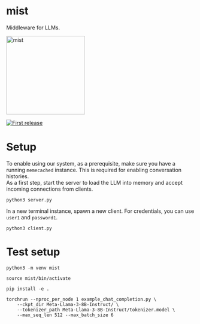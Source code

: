 # mist
Middleware for LLMs.

<div align="left">
   <p>
    <img width="210" alt="mist" src="https://github.com/user-attachments/assets/c851e049-6984-4142-87c9-4601fddaf2ec">
   </p>
   <p>
     <a href="">
       <img alt="First release" src="https://img.shields.io/badge/release-v0.0.0-darkgreen.svg" />
     </a>
   </p>
 </div>


# Setup
To enable using our system, as a prerequisite, make sure you have a running `memecached` instance. This is required for enabling conversation histories. <br>
As a first step, start the server to load the LLM into memory and accept incoming connections from clients.
```
python3 server.py
```
In a new terminal instance, spawn a new client. For credentials, you can use `user1` and `password1`.
```
python3 client.py
```

# Test setup
```
python3 -m venv mist
```

```
source mist/bin/activate
```

```
pip install -e .
```

```
torchrun --nproc_per_node 1 example_chat_completion.py \
    --ckpt_dir Meta-Llama-3-8B-Instruct/ \
    --tokenizer_path Meta-Llama-3-8B-Instruct/tokenizer.model \
    --max_seq_len 512 --max_batch_size 6
```

